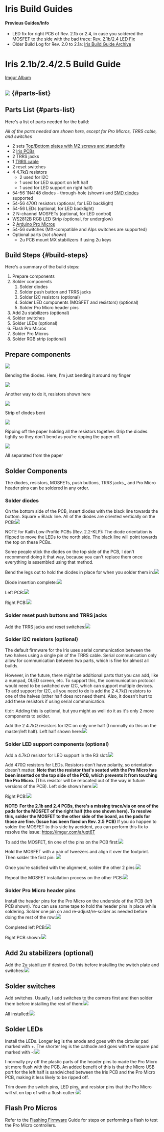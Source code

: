 # Iris Build Guides

#### Previous Guides/Info
* LED fix for right PCB of Rev. 2.1b or 2.4, in case you soldered the MOSFET to the side with the bad trace: [Rev. 2.1b/2.4 LED Fix](https://imgur.com/a/uqt6T)
* Older Build Log for Rev. 2.0 to 2.1a: [Iris Build Guide Archive](iris-build-guide-archive.md)

# Iris 2.1b/2.4/2.5 Build Guide
[Imgur Album](https://imgur.com/a/wc0bO)

## ![](https://i.imgur.com/JMq4iIA.jpg) {#parts-list}

## Parts List {#parts-list}

Here's a list of parts needed for the build:

*All of the parts needed are shown here, except for Pro Micros, TRRS cable, and switches*

* 2 sets [Top/Bottom plates with M2 screws and standoffs](https://keeb.io/products/iris-keyboard-case-plates)
* 2 [Iris PCBs](https://keeb.io/products/iris-keyboard-split-ergonomic-keyboard)
* 2 TRRS jacks
* 1 [TRRS cable](https://keeb.io/products/trrs-cable)
* 2 reset switches
* 4 4.7kΩ resistors
    * 2 used for I2C
    * 1 used for LED support on left half
    * 1 used for LED support on right half)
* 54-56 1N4148 diodes - through-hole \(shown\) and [SMD diodes](https://keeb.io/products/1n4148-diodes) supported
* 54-56 470Ω resistors \(optional, for LED backlight\)
* 54-56 LEDs \(optional, for LED backlight\)
* 2 N-channel MOSFETs \(optional, for LED control\)
* WS2812B RGB LED Strip \(optional, for underglow\)
* 2 [Arduino Pro Micros](https://keeb.io/products/pro-micro-5v-16mhz-arduino-compatible-atmega32u4)
* 54-56 switches (MX-compatible and Alps switches are supported)
* Optional parts \(*not shown*\)
    * 2u PCB mount MX stabilizers if using 2u keys

## Build Steps {#build-steps}

Here's a summary of the build steps:

1. Prepare components
2. Solder components
   1. Solder diodes
   2. Solder push button and TRRS jacks
   3. Solder I2C resistors \(optional\)
   4. Solder LED components \(MOSFET and resistors\) \(optional\)
   5. Solder Pro Micro header pins
3. Add 2u stabilizers \(optional\)
4. Solder switches
5. Solder LEDs \(optional\)
6. Flash Pro Micros
7. Solder Pro Micros
8. Solder RGB strip \(optional\)

## Prepare components

![](https://i.imgur.com/rrey3ej.jpg)

Bending the diodes. Here, I'm just bending it around my finger

![](https://i.imgur.com/sKo655O.jpg)

Another way to do it, resistors shown here

![](https://i.imgur.com/2D39Ojx.jpg)

Strip of diodes bent

![](https://i.imgur.com/Ys0X30w.jpg)

Ripping off the paper holding all the resistors together. Grip the diodes tightly so they don't bend as you're ripping the paper off.

![](https://i.imgur.com/4cFrb2D.jpg)

All separated from the paper

## Solder Components

The diodes, resistors, MOSFETs, push buttons, TRRS jacks,, and Pro Micro header pins can be soldered in any order.

### Solder diodes

On the bottom side of the PCB, insert diodes with the black line towards the bottom. Square = Black line. All of the diodes are oriented vertically on the PCB:![](https://i.imgur.com/Pft9ufA.jpg)

NOTE for Kailh Low-Profile PCBs (Rev. 2.2-KLP): The diode orientation is flipped to move the LEDs to the north side. The black line will point towards the top on these PCBs.

Some people stick the diodes on the top side of the PCB, I don't recommend doing it that way, because you can't replace them once everything is assembled using that method.

Bend the legs out to hold the diodes in place for when you solder them in:![](https://i.imgur.com/TaYV4vF.jpg)

Diode insertion complete:![](https://i.imgur.com/xoO48or.jpg)

Left PCB:![](https://i.imgur.com/O4wuLju.jpg)

Right PCB:![](https://i.imgur.com/ZD4B4PR.jpg)



### Solder reset push buttons and TRRS jacks

Add the TRRS jacks and reset switches:![](https://i.imgur.com/dFTBf3h.jpg)


### Solder I2C resistors \(optional\)

The default firmware for the Iris uses serial communication between the two halves using a single pin of the TRRS cable. Serial communication only allow for communication between two parts, which is fine for almost all builds.

However, in the future, there might be additional parts that you can add, like a numpad, OLED screen, etc. To support this, the communication protocol would need to be switched over I2C, which can support multiple devices. To add support for I2C, all you need to do is add the 2 4.7kΩ resistors to one of the halves \(other half does not need them\). Also, it doesn't hurt to add these resistors if using serial communication.

tl;dr: Adding this is optional, but you might as well do it as it's only 2 more components to solder.

Add the 2 4.7kΩ resistors for I2C on only one half (I normally do this on the master/left half). Left half shown here:![](https://i.imgur.com/ncxMpI2.jpg)

### Solder LED support components \(optional\)

Add a 4.7kΩ resistor for LED support in the R3 slot:![](https://i.imgur.com/Jvg2o4d.jpg)

Add 470Ω resistors for LEDs. Resistors don't have polarity, so orientation doesn't matter. **Note that the resistor that's seated with the Pro Micro has been inserted on the top side of the PCB, which prevents it from touching the Pro Micro.** (This resistor will be relocated out of the way in future versions of the PCB). Left side shown here:![](https://i.imgur.com/SERhlBs.jpg)

Right PCB:![](https://i.imgur.com/3CJVPlx.jpg)

**NOTE: For the 2.1b and 2.4 PCBs, there's a missing trace/via on one of the pads for the MOSFET of the right half (the one shown here). To resolve this, solder the MOSFET to the other side of the board, as the pads for those are fine. (Issue has been fixed on Rev. 2.5 PCB)** If you do happen to solder the MOSFET to this side by accident, you can perform this fix to resolve the issue: https://imgur.com/a/uqt6T

To add the MOSFET, tin one of the pins on the PCB first:![](https://i.imgur.com/nsehRiB.jpg)

Hold the MOSFET with a pair of tweezers and align it over the footprint. Then solder the first pin:
![](https://i.imgur.com/tNMOzPH.jpg?1)

Once you're satisfied with the alignment, solder the other 2 pins:![](https://i.imgur.com/Zm2iJfF.jpg?1)

Repeat the MOSFET installation process on the other PCB:![](https://i.imgur.com/e4EfGla.jpg?1)

### Solder Pro Micro header pins

Install the header pins for the Pro Micro on the underside of the PCB (left PCB shown). You can use some tape to hold the header pins in place while soldering. Solder one pin on and re-adjust/re-solder as needed before doing the rest of the row:![](https://i.imgur.com/TdZ9a23.jpg?1)

Completed left PCB:![](https://i.imgur.com/ijqRWEo.jpg?1)

Right PCB shown:![](https://i.imgur.com/3WUkRM7.jpg?1)

## Add 2u stabilizers \(optional\)

Add the 2u stabilizer if desired. Do this before installing the switch plate and switches:![](https://i.imgur.com/m0mqljb.jpg)

## Solder switches

Add switches. Usually, I add switches to the corners first and then solder them before installing the rest of them:![](https://i.imgur.com/deDoaSq.jpg)

All installed:![](https://i.imgur.com/tztl5XA.jpg)

## Solder LEDs

Install the LEDs. Longer leg is the anode and goes with the circular pad marked with \+. The shorter leg is the cathode and goes with the square pad marked with \-:![](https://i.imgur.com/A10RlbS.jpg)

I normally pry off the plastic parts of the header pins to made the Pro Micro sit more flush with the PCB. An added benefit of this is that the Micro USB port for the left half is sandwiched between the Iris PCB and the Pro Micro PCB, making it less likely to be ripped off.

Trim down the switch pins, LED pins, and resistor pins that the Pro Micro will sit on top of with a flush cutter:![](https://i.imgur.com/vh0WAXg.jpg)

## Flash Pro Micros

Refer to the [Flashing Firmware](flashing-firmware.md) Guide for steps on performing a flash to test the Pro Micro controllers.
